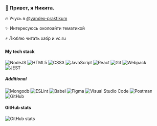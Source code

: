 ### 👋 Привет, я Никита.

 🔥 Учусь в [@yandex-praktikum](https://github.com/yandex-praktikum)

 ✨ Интересуюсь околоайти тематикой

 ⚡ Люблю читать хабр и vc.ru

#### My tech stack
![NodeJS](https://img.shields.io/badge/node.js-6DA55F?style=for-the-badge&logo=node.js&logoColor=white) ![HTML5](https://img.shields.io/badge/html5-%23E34F26.svg?style=for-the-badge&logo=html5&logoColor=white) ![CSS3](https://img.shields.io/badge/css3-%231572B6.svg?style=for-the-badge&logo=css3&logoColor=white) ![JavaScript](https://img.shields.io/badge/javascript-%23323330.svg?style=for-the-badge&logo=javascript&logoColor=%23F7DF1E)  ![React](https://img.shields.io/badge/react-%2320232a.svg?style=for-the-badge&logo=react&logoColor=%2361DAFB) ![Git](https://img.shields.io/badge/git-%23F05033.svg?style=for-the-badge&logo=git&logoColor=white)  ![Webpack](https://img.shields.io/badge/webpack-%238DD6F9.svg?style=for-the-badge&logo=webpack&logoColor=black) ![JEST](https://img.shields.io/badge/Jest-323330?style=for-the-badge&logo=Jest&logoColor=white) 

##### Additional
![Mongodb](https://img.shields.io/badge/MongoDB-%234ea94b.svg?style=for-the-badge&logo=mongodb&logoColor=white#left) ![ESLint](https://img.shields.io/badge/ESLint-4B3263?style=for-the-badge&logo=eslint&logoColor=white) ![Babel](https://img.shields.io/badge/Babel-F9DC3e?style=for-the-badge&logo=babel&logoColor=black) ![Figma](https://img.shields.io/badge/figma-%23F24E1E.svg?style=for-the-badge&logo=figma&logoColor=white#left) ![Visual Studio Code](https://img.shields.io/badge/Visual%20Studio%20Code-0078d7.svg?style=for-the-badge&logo=visual-studio-code&logoColor=white)  ![Postman](https://img.shields.io/badge/Postman-FF6C37?style=for-the-badge&logo=postman&logoColor=white) ![GitHub](https://img.shields.io/badge/github-%23121011.svg?style=for-the-badge&logo=github&logoColor=white)

#### GitHub stats
![GitHub stats](https://github-readme-stats.vercel.app/api/top-langs/?username=nika2pl&locale=en&theme=shadow_blue)
